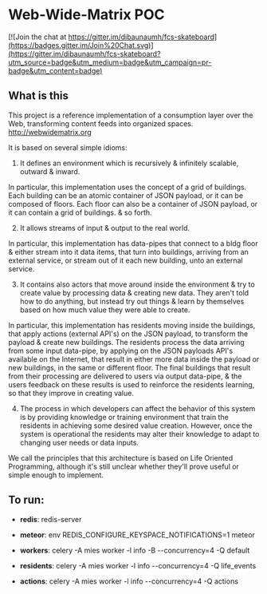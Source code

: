 Web-Wide-Matrix POC
===================

[![Join the chat at https://gitter.im/dibaunaumh/fcs-skateboard](https://badges.gitter.im/Join%20Chat.svg)](https://gitter.im/dibaunaumh/fcs-skateboard?utm_source=badge&utm_medium=badge&utm_campaign=pr-badge&utm_content=badge)

What is this
------------

This project is a reference implementation of a consumption layer over the Web,
transforming content feeds into organized spaces.
http://webwidematrix.org

It is based on several simple idioms:

1. It defines an environment which is recursively & infinitely
scalable, outward & inward.

In particular, this implementation uses the concept of a grid of buildings.
Each building can be an atomic container of JSON payload, or it can be
composed of floors. Each floor can also be a container of JSON payload, or
it can contain a grid of buildings. & so forth.

2. It allows streams of input & output to the real world.

In particular, this implementation has data-pipes that connect to a bldg floor
& either stream into it data items, that turn into buildings, arriving
from an external service, or stream out of it each new building, unto
an external service.

3. It contains also actors that move around inside the environment &
try to create value by processing data & creating new data. They aren't told
how to do anything, but instead try out things & learn by themselves based
on how much value they were able to create.

In particular, this implementation has residents moving inside the buildings,
that apply actions (external API's) on the JSON payload, to transform the
payload & create new buildings. The residents process the data arriving from
some input data-pipe, by applying on the JSON payloads API's available on the Internet,
that result in either more data inside the payload or new buildings, in the
same or different floor. The final buildings that result from their processing
are delivered to users via output data-pipe, & the users feedback on these results
is used to reinforce the residents learning, so that they improve in creating
value.

4. The process in which developers can affect the behavior of this system
is by providing knowledge or training environment that train the residents
in achieving some desired value creation. However, once the system is operational
the residents may alter their knowledge to adapt to changing user needs or data inputs.



We call the principles that this architecture is based on Life Oriented Programming,
although it's still unclear whether they'll prove useful or simple enough to implement.


To run:
-------

* **redis**: redis-server

* **meteor**: env REDIS_CONFIGURE_KEYSPACE_NOTIFICATIONS=1 meteor

* **workers**: celery -A mies worker -l info -B --concurrency=4 -Q default
* **residents**: celery -A mies worker -l info --concurrency=4 -Q life_events
* **actions**: celery -A mies worker -l info --concurrency=4 -Q actions
